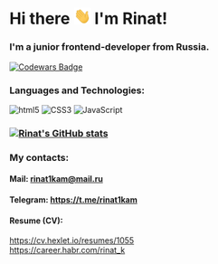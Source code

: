# Hi there <img alt="hello" img src="https://raw.githubusercontent.com/emp7yhead/emp7yhead/master/content/wave.gif" width="30"> I'm Rinat! 
### I'm a junior frontend-developer from Russia.

[![Codewars Badge](https://www.codewars.com/users/rinat-lucky/badges/small)](https://www.codewars.com/users/rinat-lucky)

### Languages and Technologies:

<div display="flex">
  <img alt="html5" src="https://img.shields.io/badge/-HTML5-E34F26?style=for-the-badge&logo=html5&logoColor=white"/>
  <img alt="CSS3" src="https://img.shields.io/badge/-css3-2088FF?style=for-the-badge&logo=css3&logoColor=white"/>
  <img alt="JavaScript" src="https://img.shields.io/badge/-JavaScript-090909?style=for-the-badge&logo=JavaScript&logoColor=white"/>
</div>

### [![Rinat's GitHub stats](https://github-readme-stats.vercel.app/api?username=rinat-lucky&hide=stars,issues&count_private=true&show_icons=true&theme=react)](https://github.com/rinat-lucky/github-readme-stats)

### My contacts: 

#### Mail: <a href="mailto:rinat1kam@mail.ru">rinat1kam@mail.ru</a>
#### Telegram: <a href="https://t.me/rinat1kam">https://t.me/rinat1kam</a>
#### Resume (CV): 
<a href="https://cv.hexlet.io/resumes/1055">https://cv.hexlet.io/resumes/1055</a><br>
<a href="https://career.habr.com/rinat_k">https://career.habr.com/rinat_k</a>

<!--
**rinat-lucky/rinat-lucky** is a ✨ _special_ ✨ repository because its `README.md` (this file) appears on your GitHub profile.

Here are some ideas to get you started:

- 🔭 I’m currently working on ...
- 👯 I’m looking to collaborate on ...
- 🤔 I’m looking for help with ...
- 💬 Ask me about ...
- 😄 Pronouns: ...
- ⚡ Fun fact: ...
-->
<!--
### ⚡ My websites: https://portfolio-rk.000webhostapp.com/, https://rinat-lucky.github.io/
-->
